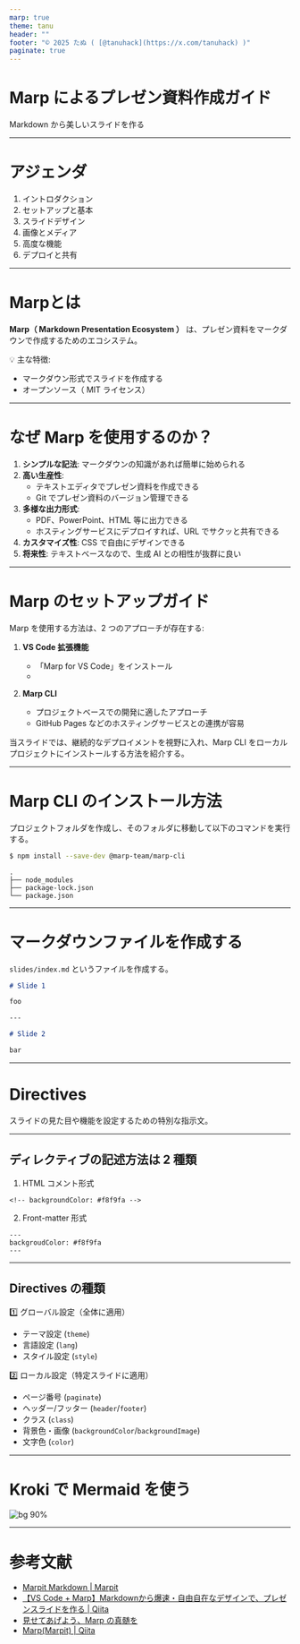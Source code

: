 ```yaml
---
marp: true
theme: tanu
header: ""
footer: "© 2025 たぬ ( [@tanuhack](https://x.com/tanuhack) )"
paginate: true
---
```


<!-- _paginate: skip -->

# Marp によるプレゼン資料作成ガイド
Markdown から美しいスライドを作る


---

<!-- _paginate: skip -->

# アジェンダ

<div class="leading-relaxed">

1. イントロダクション
2. セットアップと基本
3. スライドデザイン
4. 画像とメディア
5. 高度な機能
6. デプロイと共有

</div>

---

<!-- header: "1. イントロダクション" -->

# Marpとは

**Marp（ Markdown Presentation Ecosystem ）** は、プレゼン資料をマークダウンで作成するためのエコシステム。

💡 主な特徴:
- マークダウン形式でスライドを作成する
- オープンソース（ MIT ライセンス）

---

# なぜ Marp を使用するのか？

1. **シンプルな記法**: マークダウンの知識があれば簡単に始められる
2. **高い生産性**:
    - テキストエディタでプレゼン資料を作成できる
    - Git でプレゼン資料のバージョン管理できる
3. **多様な出力形式**:
   - PDF、PowerPoint、HTML 等に出力できる
   - ホスティングサービスにデプロイすれば、URL でサクッと共有できる
4. **カスタマイズ性**: CSS で自由にデザインできる
5. **将来性**: テキストベースなので、生成 AI との相性が抜群に良い

---

<!-- header: "2. セットアップと基本" -->

# Marp のセットアップガイド

Marp を使用する方法は、2 つのアプローチが存在する:

1. **VS Code 拡張機能**
    - 「Marp for VS Code」をインストール
    - 

2. **Marp CLI**
    - プロジェクトベースでの開発に適したアプローチ
    - GitHub Pages などのホスティングサービスとの連携が容易

当スライドでは、継続的なデプロイメントを視野に入れ、Marp CLI をローカルプロジェクトにインストールする方法を紹介する。

---

<!-- header: "2. セットアップと基本 / Marp CLI" -->

# Marp CLI のインストール方法

プロジェクトフォルダを作成し、そのフォルダに移動して以下のコマンドを実行する。

```bash
$ npm install --save-dev @marp-team/marp-cli
```

```console
.
├── node_modules
├── package-lock.json
└── package.json
```

---

# マークダウンファイルを作成する

`slides/index.md` というファイルを作成する。

```markdown
# Slide 1

foo

---

# Slide 2

bar
```

---

# Directives

スライドの見た目や機能を設定するための特別な指示文。

---

<!-- header: "Directives" -->

## ディレクティブの記述方法は 2 種類

1. HTML コメント形式

```console
<!-- backgroundColor: #f8f9fa -->
```

2. Front-matter 形式

```console
---
backgroudColor: #f8f9fa
---
```

---

## Directives の種類

1️⃣ グローバル設定（全体に適用）

- テーマ設定 (`theme`)
- 言語設定 (`lang`)
- スタイル設定 (`style`)

2️⃣ ローカル設定（特定スライドに適用）

- ページ番号 (`paginate`)
- ヘッダー/フッター (`header`/`footer`)
- クラス (`class`)
- 背景色・画像 (`backgroundColor`/`backgroundImage`)
- 文字色 (`color`)

---

# Kroki で Mermaid を使う

![bg 90%](https://kroki.io/mermaid/svg/eNpNzr0OgjAcBPCdp7hRB-QNNIBfgxOOpEMplTZg_6S2EhTf3cJgnH93l7t1NAjFrcOliIC0RGpGMhIMcbydcm6gZNdjQrbCieAIjXbKVxtB92T0L--kUElrqdVYh4Vs7iF_40zDnBZknNVViO3wCZ4vvi9RyJ6s06ZB5ZsH2M8OJa7h0Sy6lvyfjuFe_STBlx6Lvi9UOfc=)

---

# 参考文献

- [Marpit Markdown | Marpit](https://marpit.marp.app/)
- [【VS Code + Marp】Markdownから爆速・自由自在なデザインで、プレゼンスライドを作る | Qiita](https://qiita.com/tomo_makes/items/aafae4021986553ae1d8)
- [見せてあげよう、Marp の真髄を](https://zenn.dev/ykicchan/articles/c30efd827337c3)
- [Marp(Marpit) | Qiita](https://qiita.com/takeshisakuma/items/5a61e6eac123d28602fb)